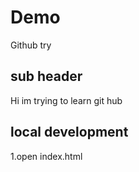 # Demo
Github try

## sub header

Hi im trying to learn git hub

## local development

1.open index.html